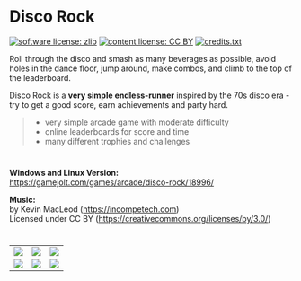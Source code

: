 # Disco Rock

[![software license: zlib](material/readme/badge_license_software.svg)](LICENSE.txt)
[![content license: CC BY](material/readme/badge_license_content.svg)](https://creativecommons.org/licenses/by/4.0/)
[![credits.txt](material/readme/badge_credits.svg)](executable/data/credits.txt)

Roll through the disco and smash as many beverages as possible, avoid holes in the dance floor, jump around, make combos, and climb to the top of the leaderboard.

Disco Rock is a **very simple endless-runner** inspired by the 70s disco era - try to get a good score, earn achievements and party hard.

> - very simple arcade game with moderate difficulty
> - online leaderboards for score and time
> - many different trophies and challenges

#

**Windows and Linux Version:**  
<https://gamejolt.com/games/arcade/disco-rock/18996/>

**Music:**  
by Kevin MacLeod (<https://incompetech.com>)  
Licensed under CC BY (<https://creativecommons.org/licenses/by/3.0/>)

#

<table>
    <tr>
        <td><a href="https://www.youtube.com/watch?v=mwvx5O8c-mQ"><img src="material/readme/image_youtube.jpg"></a></td>
        <td><a href="material/screenshots/dr_screen_new_006.jpg?raw=true"><img src="material/screenshots/dr_screen_new_006t.jpg"></a></td>
        <td><a href="material/screenshots/dr_screen_new_007.jpg?raw=true"><img src="material/screenshots/dr_screen_new_007t.jpg"></a></td>
    </tr>
    <tr>
        <td><a href="material/screenshots/dr_screen_new_008.jpg?raw=true"><img src="material/screenshots/dr_screen_new_008t.jpg"></a></td>
        <td><a href="material/screenshots/dr_screen_new_009.jpg?raw=true"><img src="material/screenshots/dr_screen_new_009t.jpg"></a></td>
        <td><a href="material/screenshots/dr_screen_new_010.jpg?raw=true"><img src="material/screenshots/dr_screen_new_010t.jpg"></a></td>
    </tr>
</table>